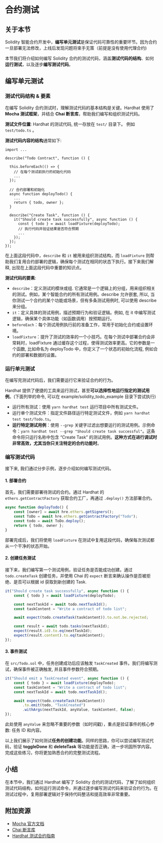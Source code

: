 # 合约测试

## 关于本节

Solidity 智能合约开发中，**编写单元测试**是保证代码可靠性的重要环节。因为合约一旦部署无法修改，上线后发现问题将束手无策（前提是没有使用代理合约)

本节我们将介绍如何编写 Solidity 合约的测试代码，涵盖**测试代码的结构**、如何**运行测试**，以及逐步**编写测试代码**。

## 编写单元测试

### 测试代码结构 & 要素

在编写 Solidity 合约测试时，理解测试代码的基本结构是关键。Hardhat 使用了 **Mocha 测试框架**，并结合 **Chai 断言库**，帮助我们编写和组织测试代码。

**测试文件位置**:
Hardhat 的测试代码, 统一存放在 `test/` 目录下。 例如 `test/todo.ts` 。

**测试代码内容的结构**通常如下:

```
import ...

describe("Todo Contract", function () {

  this.beforeEach(() => {
    // 在每个测试前执行的初始化代码
    ...
  });

  // 合约部署和初始化
  async function deployTodo() {
    ...
    return { todo, owner };
  }

  describe("Create Task", function () {
    it("Should create task successfully", async function () {
      const { todo } = await loadFixture(deployTodo);
      // 执行代码并验证结果是否符合预期
      ...
    });
  });
});
```

在上面这段代码中，`describe` 和 `it` 被用来组织测试结构，而 `loadFixture` 则帮助我们复用合约部署的逻辑，确保每个测试在相同的状态下执行。接下来我们解释, 出现在上面这段代码中重要的知识点。

**测试代码的要素**:

- `describe`：定义测试的模块或组. 它通常是一个逻辑上的分组，用来组织相关的测试。例如，某个智能合约的所有测试用例。describe 允许嵌套, 所以, 当你测试一个合约的某个功能或场景，但有多条测试用例时, 可以使用 describe 来分组。
- `it`：定义具体的测试用例，描述预期行为和验证逻辑。例如, 在 it 中编写测试逻辑，确保某个具体功能（如函数调用）按预期运行。
- `beforeEach`：每个测试用例执行前的准备工作，常用于初始化合约或设置环境。
- `loadFixture`：提升了测试的效率的一个小技巧。在每个测试中部署合约会非常耗时，loadFixture 通过缓存这个过程，使得测试效率更高。它的参数是一个函数, 比如命名为 deployTodo 中，你定义了一个状态的初始化流程, 例如合约的部署和数据的设置。

### 运行单元测试

在编写完测试代码后，我们需要运行它来验证合约的行为。

Hardhat 提供了便捷的工具来运行测试，甚至**可以选择性地运行指定的测试用例**。(下面列举的命令, 可以在 example/solidity_todo_example 目录下尝试执行)

- 运行所有测试：使用 `yarn hardhat test` 运行项目中所有测试文件。
- 运行单个测试文件：指定文件路径运行特定测试文件，例如 `yarn hardhat test test/Todo.ts`。
- **运行特定测试用例**：使用 `--grep` 关键字过滤出想要运行的测试用例。示例命令：`yarn hardhat test --grep "Should create task successful"`。这条命令将只运行名称中包含 “Create Task” 的测试用例。**这种方式在进行调试时非常高效，尤其当你只关注特定的合约功能时**。

### 编写测试代码

接下来, 我们通过分步示例，逐步介绍如何编写测试代码。

#### 1. 部署合约

首先，我们需要部署待测试的合约。通过 Hardhat 的 `ethers.getContractFactory` 获取合约工厂，再通过 `.deploy()` 方法部署合约。

```typescript
async function deployTodo() {
	const [owner] = await hre.ethers.getSigners();
	const ToDo = await hre.ethers.getContractFactory("Todo");
	const todo = await ToDo.deploy();
	return { todo, owner };
}
```

部署完成后，我们将使用 `loadFixture` 在测试中复用这段代码，确保每次测试都从一个干净的状态开始。

#### 2. 创建任务测试

接下来，我们编写第一个测试用例，验证任务是否能成功创建。通过 `todo.createTask` 创建任务，并使用 Chai 的 `expect` 断言来确认操作是否被拒绝、是否可以根据 id 获取到新创建的 Task.

```typescript
it("Should create task successfully", async function () {
	const { todo } = await loadFixture(deployTodo);

	const nextTaskId = await todo.nextTaskId();
	const taskContent = "Write a contract of todo list";

	await expect(todo.createTask(taskContent)).to.not.be.rejected;

	const result = await todo.tasks(nextTaskId);
	expect(result.id).to.eq(nextTaskId);
	expect(result.content).to.eq(taskContent);
});
```

#### 3. 事件测试

在 `src/Todo.sol` 中，任务创建成功后应该触发 `TaskCreated` 事件。我们将编写测试，确保事件被正确触发, 并且事件参数符合预期。

```typescript
it("Should emit a TaskCreated event", async function () {
	const { todo } = await loadFixture(deployTodo);
	const taskContent = "Write a contract of todo list";
	const nextTaskId = await todo.nextTaskId();

	await expect(todo.createTask(taskContent))
		.to.emit(todo, "TaskCreated")
		.withArgs(nextTaskId, anyValue, taskContent, false);
});
```

此处使用 `anyValue` 来忽略不重要的参数（如时间戳），重点是验证事件的核心参数: 任务 ID 和内容。

以上我们展示了如何测试**任务的创建功能**。同样的思路，你可以尝试编写测试代码，验证 **toggleDone** 和 **deleteTask** 等功能是否正确，进一步巩固所学内容。完成这些练习，你将更加熟悉合约的完整测试流程。

## 小结

在本节中，我们通过 Hardhat 编写了 Solidity 合约的测试代码，了解了如何组织测试代码结构，如何运行测试命令，并通过逐步编写测试代码来验证合约行为。在测试过程中，复用部署逻辑对于保持代码整洁和提高效率非常重要。

## 附加资源

- [Mocha 官方文档](https://mochajs.org/)
- [Chai 断言库](https://www.chaijs.com/)
- [Hardhat 测试合约指南](https://hardhat.org/hardhat-runner/docs/guides/test-contracts)
